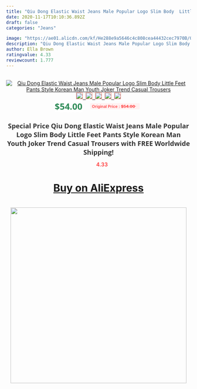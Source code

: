```yaml
---
title: "Qiu Dong Elastic Waist Jeans Male Popular Logo Slim Body  Little Feet Pants Style Korean Man Youth Joker Trend Casual Trousers"
date: 2020-11-17T10:10:36.892Z
draft: false
categories: "Jeans"

image: "https://ae01.alicdn.com/kf/He288e9a5646c4c808cea44432cec7970B/Qiu-Dong-Elastic-Waist-Jeans-Male-Popular-Logo-Slim-Body-Little-Feet-Pants-Style-Korean-Man.jpg"
description: "Qiu Dong Elastic Waist Jeans Male Popular Logo Slim Body  Little Feet Pants Style Korean Man Youth Joker Trend Casual Trousers"
author: Ella Brown
ratingvalue: 4.33
reviewcount: 1.777
---
```

<br>
<div style="text-align: center;">
<a href="https://s.click.aliexpress.com/e/_9uiCgd" target="_blank" rel="nofollow noopener noreferrer"><img alt="Qiu Dong Elastic Waist Jeans Male Popular Logo Slim Body  Little Feet Pants Style Korean Man Youth Joker Trend Casual Trousers" class="magnifier-image" src="https://ae01.alicdn.com/kf/He288e9a5646c4c808cea44432cec7970B/Qiu-Dong-Elastic-Waist-Jeans-Male-Popular-Logo-Slim-Body-Little-Feet-Pants-Style-Korean-Man.jpg_640x640.jpg">
<br>
<img style="border:1px solid salmon" src="https://ae01.alicdn.com/kf/He288e9a5646c4c808cea44432cec7970B/Qiu-Dong-Elastic-Waist-Jeans-Male-Popular-Logo-Slim-Body-Little-Feet-Pants-Style-Korean-Man.jpg_120x120.jpg">&nbsp;&nbsp;<img style="border:1px solid salmon" src="https://ae01.alicdn.com/kf/H4861deb557a744f8936dc2132936fbbbo/Qiu-Dong-Elastic-Waist-Jeans-Male-Popular-Logo-Slim-Body-Little-Feet-Pants-Style-Korean-Man.jpg_120x120.jpg">&nbsp;&nbsp;<img style="border:1px solid salmon" src="https://ae01.alicdn.com/kf/Hed137fb5880149208d85e0ed7a43f813L/Qiu-Dong-Elastic-Waist-Jeans-Male-Popular-Logo-Slim-Body-Little-Feet-Pants-Style-Korean-Man.jpg_120x120.jpg">&nbsp;&nbsp;<img style="border:1px solid salmon" src="https://ae01.alicdn.com/kf/H6d5eec8f54ee40cd8026c4415ce70904k/Qiu-Dong-Elastic-Waist-Jeans-Male-Popular-Logo-Slim-Body-Little-Feet-Pants-Style-Korean-Man.jpg_120x120.jpg">&nbsp;&nbsp;<img style="border:1px solid salmon" src="https://ae01.alicdn.com/kf/H2a04ec3543174598a3b4466c415472ef4/Qiu-Dong-Elastic-Waist-Jeans-Male-Popular-Logo-Slim-Body-Little-Feet-Pants-Style-Korean-Man.jpg_120x120.jpg"></a></div><br0>
<div style="text-align: center;"><span style="background-color: white; border: 0px; box-sizing: border-box; color: seagreen; display: inline-block; font-family: &quot;open sans&quot; , &quot;arial&quot; , &quot;helvetica&quot; , sans-serif , &quot;heiti&quot;; font-size: 24px; font-stretch: inherit; font-weight: 700; line-height: inherit; margin: 0px 10px 0px 0px; padding: 0px; vertical-align: middle;">$54.00 </span>
<span style="background: rgb(255 , 241 , 241); border-radius: 3px; border: 0px; box-sizing: border-box; color: #ff4747; display: inline-block; font-family: inherit; font-size: 12px; font-stretch: inherit; font-style: inherit; font-variant: inherit; font-weight: 600; line-height: inherit; margin: 0px; padding: 2px 5px; transform: scale(0.9); vertical-align: middle;">Original Price : <b style="text-decoration: line-through;">$54.00 </b> &nbsp;&nbsp;</span></div>
<h1 style="color: #333333; display: inline-block; font-family: &quot;open sans&quot; , &quot;arial&quot; , &quot;helvetica&quot; , sans-serif , &quot;heiti&quot;; font-size: 18px; font-stretch: inherit; font-weight: 700; text-align: center;">Special Price Qiu Dong Elastic Waist Jeans Male Popular Logo Slim Body  Little Feet Pants Style Korean Man Youth Joker Trend Casual Trousers with FREE Worldwide Shipping!</h1>
<div style="color: #ff4747; text-align: center;">
<img src="https://4.bp.blogspot.com/-M0ZcTcb-5uY/XleCXlxnR4I/AAAAAAAAAEc/OrjgMkXV1oMQFaCRZj5HQwOCBcu3w1FegCPcBGAYYCw/s1600/star.png" style="height: 15px;">&nbsp;<b>4.33</b></div>
<div class="button_cont" align="center"><a class="buynow_a" href="https://s.click.aliexpress.com/e/_9uiCgd" target="_blank" rel="nofollow noopener noreferrer"><H1>Buy on AliExpress</H1></a></div><br>
<div class="separator" style="clear: both; text-align: center;">
<img src="https://lh3.googleusercontent.com/-pTy5HemUv9M/XlePHvY0dAI/AAAAAAAAAE4/0nX5iRUoIWY8eMW9Dpxeirr157OZliDIgCLcBGAsYHQ/s1600/badge.gif" width="480">
</div>

